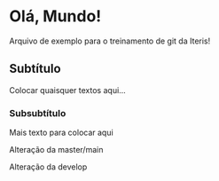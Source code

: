 # Olá, Mundo!

Arquivo de exemplo para o treinamento de git da Iteris!

## Subtítulo

Colocar quaisquer textos aqui...

### Subsubtítulo
Mais texto para colocar aqui

Alteração da master/main

Alteração da develop